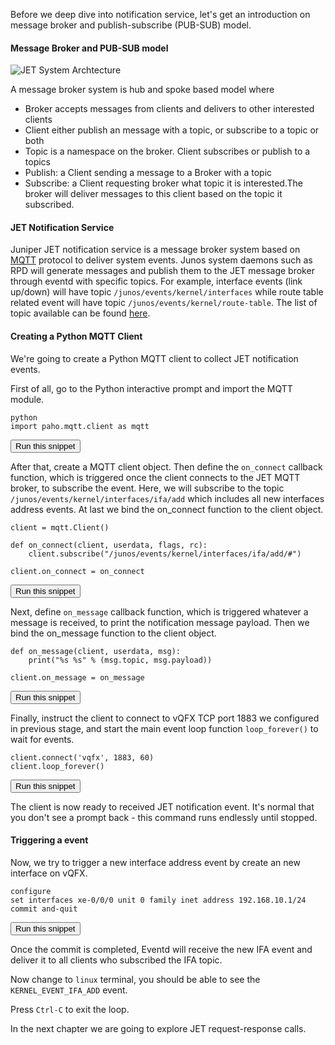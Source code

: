 Before we deep dive into notification service, let's get an introduction on message broker and publish-subscribe (PUB-SUB) model.

#### Message Broker and PUB-SUB model

![JET System Archtecture](https://www.juniper.net/documentation/images/g043543.png)

A message broker system is hub and spoke based model where
- Broker accepts messages from clients and delivers to other interested clients
- Client either publish an message with a topic, or subscribe to a topic or both
- Topic is a namespace on the broker. Client subscribes or publish to a topics
- Publish: a Client sending a message to a Broker with a topic
- Subscribe: a Client requesting broker what topic it is interested.The broker will deliver messages to this client based on the topic it subscribed.

#### JET Notification Service
Juniper JET notification service is a message broker system based on <a href="http://mqtt.org/" target="_blank">MQTT</a> protocol to deliver system events. Junos system daemons such as RPD will generate messages and publish them to the JET message broker through eventd with specific topics. For example, interface events (link up/down) will have topic `/junos/events/kernel/interfaces` while route table related event will have topic `/junos/events/kernel/route-table`. The list of topic available can be found <a href="https://www.juniper.net/documentation/en_US/jet17.4/topics/concept/jet-notification-api-overview.html" target="_blank">here</a>.

#### Creating a Python MQTT Client
We're going to create a Python MQTT client to collect JET notification events.

First of all, go to the Python interactive prompt and import the MQTT module.

```
python
import paho.mqtt.client as mqtt
```
<button type="button" class="btn btn-primary btn-sm" onclick="runSnippetInTab('linux', this)">Run this snippet</button>

After that, create a MQTT client object. Then define the `on_connect` callback function, which is triggered once the client connects to the JET MQTT broker, to subscribe the event. Here, we will subscribe to the topic `/junos/events/kernel/interfaces/ifa/add` which includes all new interfaces address events.
At last we bind the on_connect function to the client object.

```
client = mqtt.Client()

def on_connect(client, userdata, flags, rc):
    client.subscribe("/junos/events/kernel/interfaces/ifa/add/#")

client.on_connect = on_connect
```
<button type="button" class="btn btn-primary btn-sm" onclick="runSnippetInTab('linux', this)">Run this snippet</button>

Next, define `on_message` callback function, which is triggered whatever a message is received, to print the notification message payload. Then we bind the on_message function to the client object.

```
def on_message(client, userdata, msg):
    print("%s %s" % (msg.topic, msg.payload))

client.on_message = on_message
```
<button type="button" class="btn btn-primary btn-sm" onclick="runSnippetInTab('linux', this)">Run this snippet</button>

Finally, instruct the client to connect to vQFX TCP port 1883 we configured in previous stage, and start the main event loop function `loop_forever()`  to wait for events.

```
client.connect('vqfx', 1883, 60)
client.loop_forever()
```
<button type="button" class="btn btn-primary btn-sm" onclick="runSnippetInTab('linux', this)">Run this snippet</button>

The client is now ready to received JET notification event. It's normal that you don't see a prompt back - this command runs endlessly until stopped.

#### Triggering a event

Now, we try to trigger a new interface address event by create an new interface on vQFX.

```
configure
set interfaces xe-0/0/0 unit 0 family inet address 192.168.10.1/24
commit and-quit
```
<button type="button" class="btn btn-primary btn-sm" onclick="runSnippetInTab('vqfx', this)">Run this snippet</button>

Once the commit is completed, Eventd will receive the new IFA event and deliver it to all clients who subscribed the IFA topic.

Now change to `linux` terminal, you should be able to see the `KERNEL_EVENT_IFA_ADD` event.

Press `Ctrl-C` to exit the loop.

In the next chapter we are going to explore JET request-response calls.
